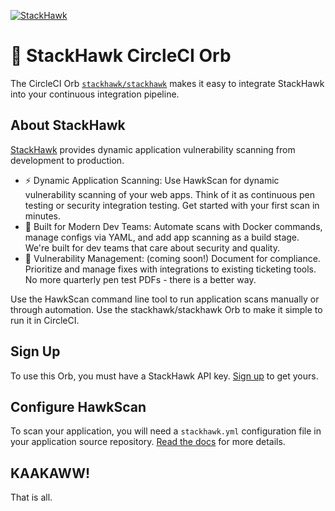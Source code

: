 [![StackHawk](https://www.stackhawk.com/wp-content/uploads/2019/07/stackhawk-long.png)](https://stackhawk.com)

# 🦅 StackHawk CircleCI Orb

The CircleCI Orb [`stackhawk/stackhawk`](https://circleci.com/orbs/registry/orb/stackhawk/stackhawk) makes it easy to integrate StackHawk into your continuous integration pipeline.

## About StackHawk
[StackHawk](https://stackhawk.com) provides dynamic application vulnerability scanning from development to production.

  * ⚡ Dynamic Application Scanning: Use HawkScan for dynamic vulnerability scanning of your web apps. Think of it as continuous pen testing or security integration testing. Get started with your first scan in minutes.
  * 🦸‍ ️Built for Modern Dev Teams: Automate scans with Docker commands, manage configs via YAML, and add app scanning as a build stage. We're built for dev teams that care about security and quality.
  * 🧰 Vulnerability Management: (coming soon!) Document for compliance. Prioritize and manage fixes with integrations to existing ticketing tools. No more quarterly pen test PDFs - there is a better way.

Use the HawkScan command line tool to run application scans manually or through automation. Use the stackhawk/stackhawk Orb to make it simple to run it in CircleCI.

## Sign Up
To use this Orb, you must have a StackHawk API key. [Sign up](https://stackhawk.com) to get yours.

## Configure HawkScan
To scan your application, you will need a `stackhawk.yml` configuration file in your application source repository. [Read the docs](https://docs.stackhawk.com/) for more details.

## KAAKAWW!
That is all.